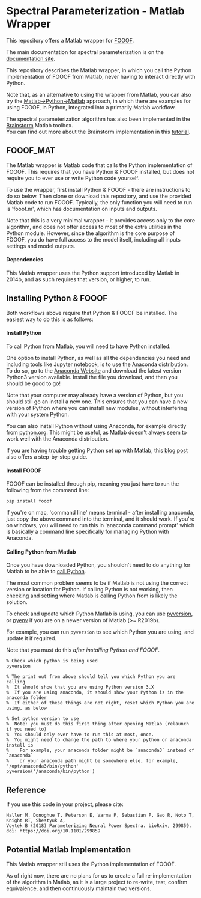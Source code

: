 # Spectral Parameterization - Matlab Wrapper

This repository offers a Matlab wrapper for [FOOOF](https://github.com/fooof-tools/fooof).

The main documentation for spectral parameterization is on the [documentation site](https://fooof-tools.github.io/fooof/).

This repository describes the Matlab wrapper, in which you call the Python implementation of FOOOF from Matlab, never having to interact directly with Python.

Note that, as an alternative to using the wrapper from Matlab, you can also try the
[Matlab->Python->Matlab](https://github.com/fooof-tools/mat_py_mat)
approach, in which there are examples for using FOOOF, in Python, integrated into a primarily Matlab workflow.

The spectral parameterization algorithm has also been implemented in the 
[Brainstorm](https://neuroimage.usc.edu/brainstorm/Introduction) Matlab toolbox.  
You can find out more about the Brainstorm implementation in this 
[tutorial](https://neuroimage.usc.edu/brainstorm/Tutorials/Fooof).

## FOOOF_MAT

The Matlab wrapper is Matlab code that calls the Python implementation of FOOOF. This requires that you have Python & FOOOF installed, but does not require you to ever use or write Python code yourself.

To use the wrapper, first install Python & FOOOF - there are instructions to do so below. Then clone or download this repository, and use the provided Matlab code to run FOOOF. Typically, the only function you will need to run is 'fooof.m', which has documentation on inputs and outputs.

Note that this is a very minimal wrapper - it provides access only to the core algorithm, and does not offer access to most of the extra utilities in the Python module. However, since the algorithm is the core purpose of FOOOF, you do have full access to the model itself, including all inputs settings and model outputs.

#### Dependencies

This Matlab wrapper uses the Python support introduced by Matlab in 2014b, and as such requires that version, or higher, to run.

## Installing Python & FOOOF

Both workflows above require that Python & FOOOF be installed. The easiest way to do this is as follows:

#### Install Python

To call Python from Matlab, you will need to have Python installed.

One option to install Python, as well as all the dependencies you need and including tools like Jupyter notebook, is to use the Anaconda distribution. To do so, go to the [Anaconda Website](https://www.anaconda.com/download/) and download the latest version Python3 version available. Install the file you download, and then you should be good to go!

Note that your computer may already have a version of Python, but you should still go an install a new one. This ensures that you can have a new version of Python where you can install new modules, without interfering  with your system Python.

You can also install Python without using Anaconda, for example directly from [python.org](https://www.python.org/downloads/). This might be useful, as Matlab doesn't always seem to work well with the Anaconda distribution.

If you are having trouble getting Python set up with Matlab, this
[blog post](https://irenevigueguix.wordpress.com/2020/03/25/loading-python-into-matlab/)
also offers a step-by-step guide.

#### Install FOOOF

FOOOF can be installed through pip, meaning you just have to run the following from the command line:

`pip install fooof`

If you're on mac, 'command line' means terminal - after installing anaconda, just copy the above command into the terminal, and it should work. If you're on windows, you will need to run this in 'anaconda command prompt' which is basically a command line specifically for managing Python with Anaconda.

#### Calling Python from Matlab

Once you have downloaded Python, you shouldn't need to do anything for Matlab to be able to
[call Python](https://www.mathworks.com/help/matlab/call-python-libraries.html).

The most common problem seems to be if Matlab is not using the correct version or location for Python. If calling Python is not working, then checking and setting where Matlab is calling Python from is likely the solution.

To check and update which Python Matlab is using, you can use
[pyversion](https://www.mathworks.com/help/matlab/ref/pyversion.html), or
[pyenv](https://www.mathworks.com/help/matlab/ref/pyenv.html)
if you are on a newer version of Matlab (>= R2019b).

For example, you can run `pyversion` to see which Python you are using, and update it if required.

Note that you must do this _after installing Python and FOOOF_.
```
% Check which python is being used
pyversion

% The print out from above should tell you which Python you are calling
%  It should show that you are using Python version 3.X
%  If you are using anaconda, it should show your Python is in the anaconda folder
%  If either of these things are not right, reset which Python you are using, as below

% Set python version to use
%  Note: you must do this first thing after opening Matlab (relaunch if you need to)
%  You should only ever have to run this at most, once.
%  You might need to change the path to where your python or anaconda install is
%    For example, your anaconda folder might be `anaconda3` instead of `anaconda`
%    or your anaconda path might be somewhere else, for example, '/opt/anaconda3/bin/python'
pyversion('/anaconda/bin/python')
```

## Reference

If you use this code in your project, please cite:

    Haller M, Donoghue T, Peterson E, Varma P, Sebastian P, Gao R, Noto T, Knight RT, Shestyuk A,
    Voytek B (2018) Parameterizing Neural Power Spectra. bioRxiv, 299859.
    doi: https://doi.org/10.1101/299859

## Potential Matlab Implementation

This Matlab wrapper still uses the Python implementation of FOOOF.

As of right now, there are no plans for us to create a full re-implementation of the algorithm in Matlab, as it is a large project to re-write, test, confirm equivalence, and then continuously maintain two versions.
